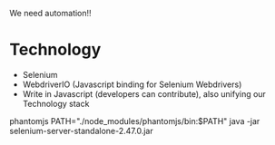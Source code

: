
We need automation!!

# Technology

- Selenium
- WebdriverIO (Javascript binding for Selenium Webdrivers)
- Write in Javascript (developers can contribute), also unifying our Technology stack

phantomjs
PATH="./node_modules/phantomjs/bin:$PATH" java -jar selenium-server-standalone-2.47.0.jar
